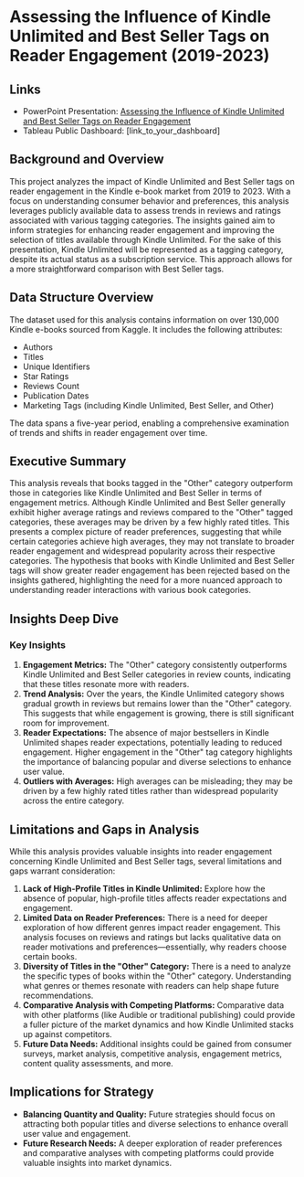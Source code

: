 # Assessing the Influence of Kindle Unlimited and Best Seller Tags on Reader Engagement (2019-2023)

## Links
- PowerPoint Presentation: [Assessing the Influence of Kindle Unlimited and Best Seller Tags on Reader Engagement](https://docs.google.com/presentation/d/1csdf5P3a28ffYUd5iM2mUeQD6E-zvhxq6cuCGDUFg1A/edit?usp=sharing)
- Tableau Public Dashboard: [link_to_your_dashboard]

## Background and Overview
This project analyzes the impact of Kindle Unlimited and Best Seller tags on reader engagement in the Kindle e-book market from 2019 to 2023. With a focus on understanding consumer behavior and preferences, this analysis leverages publicly available data to assess trends in reviews and ratings associated with various tagging categories. The insights gained aim to inform strategies for enhancing reader engagement and improving the selection of titles available through Kindle Unlimited. For the sake of this presentation, Kindle Unlimited will be represented as a tagging category, despite its actual status as a subscription service. This approach allows for a more straightforward comparison with Best Seller tags.

## Data Structure Overview
The dataset used for this analysis contains information on over 130,000 Kindle e-books sourced from Kaggle. It includes the following attributes:
- Authors
- Titles
- Unique Identifiers
- Star Ratings
- Reviews Count
- Publication Dates
- Marketing Tags (including Kindle Unlimited, Best Seller, and Other)

The data spans a five-year period, enabling a comprehensive examination of trends and shifts in reader engagement over time.

## Executive Summary
This analysis reveals that books tagged in the "Other" category outperform those in categories like Kindle Unlimited and Best Seller in terms of engagement metrics. Although Kindle Unlimited and Best Seller generally exhibit higher average ratings and reviews compared to the "Other" tagged categories, these averages may be driven by a few highly rated titles. This presents a complex picture of reader preferences, suggesting that while certain categories achieve high averages, they may not translate to broader reader engagement and widespread popularity across their respective categories. The hypothesis that books with Kindle Unlimited and Best Seller tags will show greater reader engagement has been rejected based on the insights gathered, highlighting the need for a more nuanced approach to understanding reader interactions with various book categories.

## Insights Deep Dive
### Key Insights
1. **Engagement Metrics:** The "Other" category consistently outperforms Kindle Unlimited and Best Seller categories in review counts, indicating that these titles resonate more with readers.
2. **Trend Analysis:** Over the years, the Kindle Unlimited category shows gradual growth in reviews but remains lower than the "Other" category. This suggests that while engagement is growing, there is still significant room for improvement.
3. **Reader Expectations:** The absence of major bestsellers in Kindle Unlimited shapes reader expectations, potentially leading to reduced engagement. Higher engagement in the "Other" tag category highlights the importance of balancing popular and diverse selections to enhance user value.
4. **Outliers with Averages:** High averages can be misleading; they may be driven by a few highly rated titles rather than widespread popularity across the entire category.

## Limitations and Gaps in Analysis
While this analysis provides valuable insights into reader engagement concerning Kindle Unlimited and Best Seller tags, several limitations and gaps warrant consideration:
1. **Lack of High-Profile Titles in Kindle Unlimited:** Explore how the absence of popular, high-profile titles affects reader expectations and engagement.
2. **Limited Data on Reader Preferences:** There is a need for deeper exploration of how different genres impact reader engagement. This analysis focuses on reviews and ratings but lacks qualitative data on reader motivations and preferences—essentially, why readers choose certain books.
3. **Diversity of Titles in the "Other" Category:** There is a need to analyze the specific types of books within the "Other" category. Understanding what genres or themes resonate with readers can help shape future recommendations.
4. **Comparative Analysis with Competing Platforms:** Comparative data with other platforms (like Audible or traditional publishing) could provide a fuller picture of the market dynamics and how Kindle Unlimited stacks up against competitors.
5. **Future Data Needs:** Additional insights could be gained from consumer surveys, market analysis, competitive analysis, engagement metrics, content quality assessments, and more.

## Implications for Strategy
- **Balancing Quantity and Quality:** Future strategies should focus on attracting both popular titles and diverse selections to enhance overall user value and engagement.
- **Future Research Needs:** A deeper exploration of reader preferences and comparative analyses with competing platforms could provide valuable insights into market dynamics.


